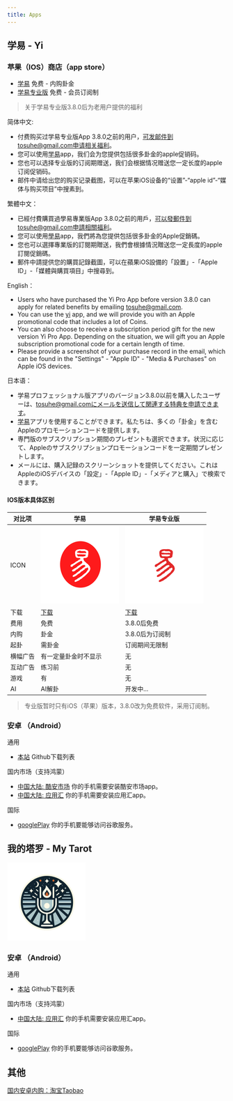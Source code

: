 ```yaml
---
title: Apps
---
```


## 学易 - Yi

### 苹果（IOS）商店（app store）

- [学易](https://apps.apple.com/cn/app/学易/id1533516434) 免费 - 内购卦金
- [学易专业版](https://apps.apple.com/cn/app/学易专业版/id1536854357) 免费 - 会员订阅制

> 关于学易专业版3.8.0后为老用户提供的福利

简体中文:
- 付费购买过学易专业版App 3.8.0之前的用户，可发邮件到tosuhe@gmail.com申请相关福利。
- 您可以使用[学易](https://apps.apple.com/cn/app/学易/id1533516434)app，我们会为您提供包括很多卦金的apple促销码。
- 您也可以选择专业版的订阅期赠送，我们会根据情况赠送您一定长度的apple订阅促销码。
- 邮件中请给出您的购买记录截图，可以在苹果iOS设备的“设置”-“apple id”-“媒体与购买项目”中搜素到。

繁體中文：
- 已經付費購買過學易專業版App 3.8.0之前的用戶，可以發郵件到tosuhe@gmail.com申請相關福利。
- 您可以使用[學易](https://apps.apple.com/cn/app/学易/id1533516434)app，我們將為您提供包括很多卦金的Apple促銷碼。
- 您也可以選擇專業版的訂閱期贈送，我們會根據情況贈送您一定長度的apple訂閱促銷碼。
- 郵件中請提供您的購買記錄截圖，可以在蘋果iOS設備的「設置」-「Apple ID」-「媒體與購買項目」中搜尋到。

English：

- Users who have purchased the Yi Pro App before version 3.8.0 can apply for related benefits by emailing tosuhe@gmail.com.
- You can use the [yi](https://apps.apple.com/cn/app/学易/id1533516434) app, and we will provide you with an Apple promotional code that includes a lot of Coins.
- You can also choose to receive a subscription period gift for the new version Yi Pro App. Depending on the situation, we will gift you an Apple subscription promotional code for a certain length of time.
- Please provide a screenshot of your purchase record in the email, which can be found in the "Settings" - "Apple ID" - "Media & Purchases" on Apple iOS devices.

日本语：
- 学易プロフェッショナル版アプリのバージョン3.8.0以前を購入したユーザーは、tosuhe@gmail.comにメールを送信して関連する特典を申請できます。
- [学易](https://apps.apple.com/cn/app/学易/id1533516434)アプリを使用することができます。私たちは、多くの「卦金」を含むAppleのプロモーションコードを提供します。
- 専門版のサブスクリプション期間のプレゼントも選択できます。状況に応じて、Appleのサブスクリプションプロモーションコードを一定期間プレゼントします。
- メールには、購入記録のスクリーンショットを提供してください。これはAppleのiOSデバイスの「設定」-「Apple ID」-「メディアと購入」で検索できます。

#### IOS版本具体区别

| 对比项 | 学易 | 学易专业版 |
| ----- | ----- | ----- |
| ICON | ![avatar](/img/yi-180.png) | ![avatar](/img/yi-180-pro.png) |
| 下载 |[下载](https://apps.apple.com/app/id1533516434) | [下载](https://apps.apple.com/app/id1536854357) |
| 费用 |免费|3.8.0后免费 |
| 内购 | 卦金 | 3.8.0后为订阅制 |
| 起卦 | 需卦金 | 订阅期间无限制 |
| 横幅广告 | 有一定量卦金时不显示 | 无 |
| 互动广告 | 练习前 | 无 |
| 游戏 | 有 | 无 |
| AI | AI解卦 | 开发中... |

> 专业版暂时只有iOS（苹果）版本，3.8.0改为免费软件，采用订阅制。

### 安卓 （Android）

通用

- [本站](https://github.com/alansuhe/alansuhe.github.io/releases) Github下载列表

国内市场（支持鸿蒙）

- [中国大陆: 酷安市场](https://www.coolapk.com/apk/168854) 你的手机需要安装酷安市场app。
- [中国大陆: 应用汇](http://www.appchina.com/app/me.suhe.yi) 你的手机需要安装应用汇app。

国际
- [googlePlay](https://play.google.com/store/apps/details?id=me.suhe.yi) 你的手机要能够访问谷歌服务。

## 我的塔罗 - My Tarot

![avatar](/img/mr180.png)

### 安卓 （Android）

通用

- [本站](https://github.com/alansuhe/alansuhe.github.io/releases) Github下载列表

国内市场（支持鸿蒙）

<!-- - [中国大陆: 酷安市场](https://www.coolapk.com/apk/168854) 你的手机需要安装酷安市场app。 -->
- [中国大陆: 应用汇](http://www.appchina.com/app/me.suhe.mr) 你的手机需要安装应用汇app。

国际
- [googlePlay](https://play.google.com/store/apps/details?id=me.suhe.mr) 你的手机要能够访问谷歌服务。

## 其他

[国内安卓内购：淘宝Taobao](https://i3cf4g4wrztdx9i5dsanog0wq1cfh96.taobao.com)